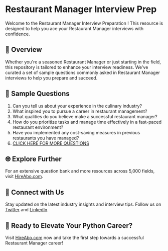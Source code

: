 # Restaurant Manager Interview Prep

Welcome to the Restaurant Manager Interview Preparation ! This resource is designed to help you ace your Restaurant Manager interviews with confidence.

## 🚀 Overview

Whether you're a seasoned Restaurant Manager or just starting in the field, this repository is tailored to enhance your interview readiness. We've curated a set of sample questions commonly asked in Restaurant Manager interviews to help you prepare and succeed.

## 📝 Sample Questions

1. Can you tell us about your experience in the culinary industry?
2. What inspired you to pursue a career in restaurant management?
3. What qualities do you believe make a successful restaurant manager?
4. How do you prioritize tasks and manage time effectively in a fast-paced restaurant environment?
5. Have you implemented any cost-saving measures in previous restaurants you have managed?
6. [CLICK HERE FOR MORE QUESTIONS](https://hireabo.com/job/11_2_10/Restaurant%20Manager)

## 🌐 Explore Further

For an extensive question bank and more resources across 5,000 fields, visit [HireAbo.com](https://www.hireabo.com).

## 📱 Connect with Us

Stay updated on the latest industry insights and interview tips. Follow us on [Twitter](https://twitter.com/hireabo) and [LinkedIn](https://www.linkedin.com/in/hire-abo-3609972a8/).

## 🚀 Ready to Elevate Your Python Career?

Visit [HireAbo.com](https://www.hireabo.com) now and take the first step towards a successful Restaurant Manager career!